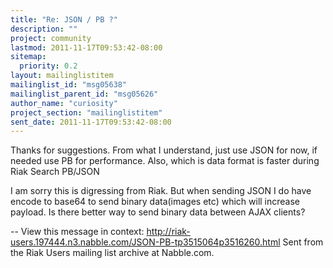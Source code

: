 ```yaml
---
title: "Re: JSON / PB ?"
description: ""
project: community
lastmod: 2011-11-17T09:53:42-08:00
sitemap:
  priority: 0.2
layout: mailinglistitem
mailinglist_id: "msg05638"
mailinglist_parent_id: "msg05626"
author_name: "curiosity"
project_section: "mailinglistitem"
sent_date: 2011-11-17T09:53:42-08:00
---
```



Thanks for suggestions. From what I understand, just use JSON for now, if
needed use PB for performance. Also, which is data format is faster during
Riak Search PB/JSON

I am sorry this is digressing from Riak. But when sending JSON I do have
encode to base64 to send binary data(images etc) which will increase
payload. Is there better way to send binary data between AJAX clients?

--
View this message in context: 
http://riak-users.197444.n3.nabble.com/JSON-PB-tp3515064p3516260.html
Sent from the Riak Users mailing list archive at Nabble.com.

